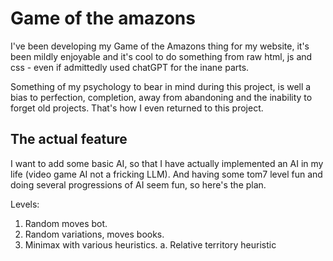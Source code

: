 # Game of the amazons

I've been developing my Game of the Amazons thing for my website, it's been mildly enjoyable and it's cool to do something from raw html, js and css - even if admittedly used chatGPT for the inane parts.

Something of my psychology to bear in mind during this project, is well a bias to perfection, completion, away from abandoning and the inability to forget old projects. That's how I even returned to this project.

## The actual feature

I want to add some basic AI, so that I have actually implemented an AI in my life (video game AI not a fricking LLM). And having some tom7 level fun and doing several progressions of AI seem fun, so here's the plan.

Levels:
1. Random moves bot.
2. Random variations, moves books.
3. Minimax with various heuristics.
    a. Relative territory heuristic
